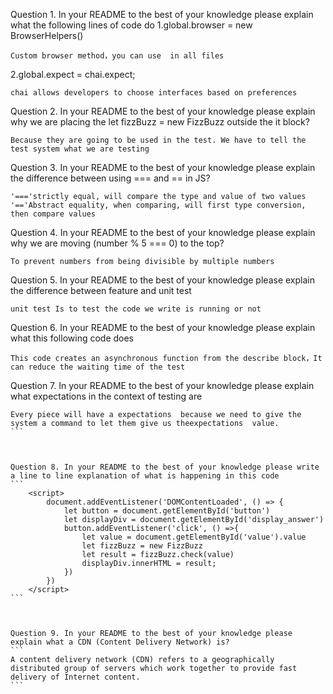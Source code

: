 Question 1. In your README to the best of your knowledge please explain what the following lines of code do
1.global.browser = new BrowserHelpers()
```
Custom browser method，you can use  in all files
```

2.global.expect = chai.expect;
```
chai allows developers to choose interfaces based on preferences
```
Question 2. In your README to the best of your knowledge please explain why we are placing the let fizzBuzz = new FizzBuzz outside the it block?
```
Because they are going to be used in the test. We have to tell the test system what we are testing 
```
Question 3. In your README to the best of your knowledge please explain the difference between using === and == in JS?
```
'==='strictly equal, will compare the type and value of two values
'=='Abstract equality, when comparing, will first type conversion, then compare values
```


Question 4. In your README to the best of your knowledge please explain why we are moving (number % 5 === 0) to the top?
```
To prevent numbers from being divisible by multiple numbers
```
Question 5. In your README to the best of your knowledge please explain the difference between feature and unit test
```
unit test Is to test the code we write is running or not 
```


Question 6. In your README to the best of your knowledge please explain what this following code does
```
This code creates an asynchronous function from the describe block，It can reduce the waiting time of the test
```


Question 7. In your README to the best of your knowledge please explain what expectations in the context of testing are
````
Every piece will have a expectations  because we need to give the system a command to let them give us theexpectations  value.
```



Question 8. In your README to the best of your knowledge please write a line to line explanation of what is happening in this code
```
    <script>
        document.addEventListener('DOMContentLoaded', () => {
            let button = document.getElementById('button')
            let displayDiv = document.getElementById('display_answer')
            button.addEventListener('click', () =>{
                let value = document.getElementById('value').value
                let fizzBuzz = new FizzBuzz
                let result = fizzBuzz.check(value)
                displayDiv.innerHTML = result;
            })
        })
    </script>
```



Question 9. In your README to the best of your knowledge please explain what a CDN (Content Delivery Network) is?
```
A content delivery network (CDN) refers to a geographically distributed group of servers which work together to provide fast delivery of Internet content.
```